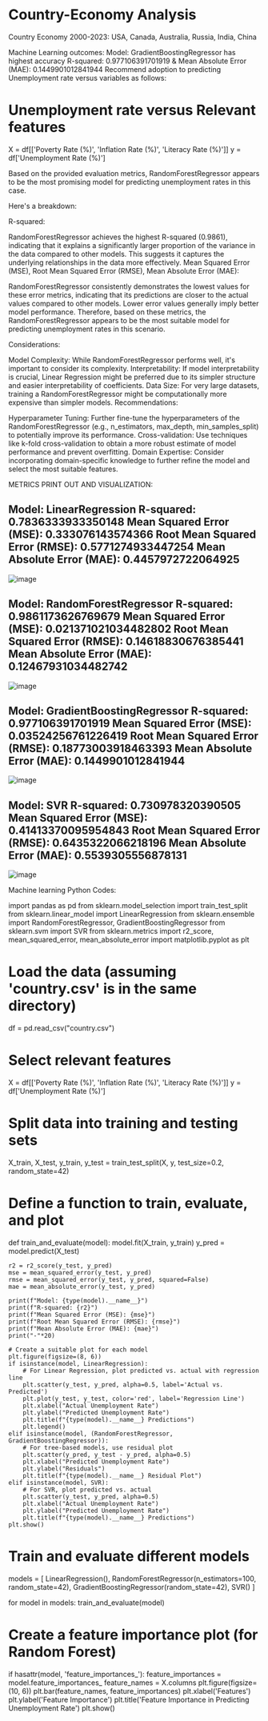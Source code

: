 # Country-Economy Analysis
Country Economy 2000-2023:  USA, Canada, Australia, Russia, India, China

Machine Learning outcomes: Model: GradientBoostingRegressor has highest accuracy R-squared: 0.977106391701919 & Mean Absolute Error (MAE): 0.1449901012841944
Recommend adoption to predicting Unemployment rate versus variables as follows:

# Unemployment rate versus Relevant features
X = df[['Poverty Rate (%)', 'Inflation Rate (%)', 'Literacy Rate (%)']]
y = df['Unemployment Rate (%)']


Based on the provided evaluation metrics, RandomForestRegressor appears to be the most promising model for predicting unemployment rates in this case.

Here's a breakdown:

R-squared:

RandomForestRegressor achieves the highest R-squared (0.9861), indicating that it explains a significantly larger proportion of the variance in the data compared to other models. This suggests it captures the underlying relationships in the data more effectively.
Mean Squared Error (MSE), Root Mean Squared Error (RMSE), Mean Absolute Error (MAE):

RandomForestRegressor consistently demonstrates the lowest values for these error metrics, indicating that its predictions are closer to the actual values compared to other models. Lower error values generally imply better model performance.
Therefore, based on these metrics, the RandomForestRegressor appears to be the most suitable model for predicting unemployment rates in this scenario.

Considerations:

Model Complexity: While RandomForestRegressor performs well, it's important to consider its complexity.
Interpretability: If model interpretability is crucial, Linear Regression might be preferred due to its simpler structure and easier interpretability of coefficients.
Data Size: For very large datasets, training a RandomForestRegressor might be computationally more expensive than simpler models.
Recommendations:

Hyperparameter Tuning: Further fine-tune the hyperparameters of the RandomForestRegressor (e.g., n_estimators, max_depth, min_samples_split) to potentially improve its performance.
Cross-validation: Use techniques like k-fold cross-validation to obtain a more robust estimate of model performance and prevent overfitting.
Domain Expertise: Consider incorporating domain-specific knowledge to further refine the model and select the most suitable features.


METRICS PRINT OUT AND VISUALIZATION:


Model: LinearRegression
R-squared: 0.7836333933350148
Mean Squared Error (MSE): 0.333076143574366
Root Mean Squared Error (RMSE): 0.5771274933447254
Mean Absolute Error (MAE): 0.4457972722064925
--------------------


![image](https://github.com/user-attachments/assets/bf7b627b-4031-44c3-afc4-0b034c11e589)



Model: RandomForestRegressor
R-squared: 0.9861173626769679
Mean Squared Error (MSE): 0.021371021034482802
Root Mean Squared Error (RMSE): 0.14618830676385441
Mean Absolute Error (MAE): 0.12467931034482742
--------------------


![image](https://github.com/user-attachments/assets/9ea6c37d-d91e-419d-b52a-faef86476ae0)



Model: GradientBoostingRegressor
R-squared: 0.977106391701919
Mean Squared Error (MSE): 0.03524256761226419
Root Mean Squared Error (RMSE): 0.18773003918463393
Mean Absolute Error (MAE): 0.1449901012841944
--------------------



![image](https://github.com/user-attachments/assets/b68154cb-838b-489c-b7d5-15a208899a1f)




Model: SVR
R-squared: 0.730978320390505
Mean Squared Error (MSE): 0.41413370095954843
Root Mean Squared Error (RMSE): 0.6435322066218196
Mean Absolute Error (MAE): 0.5539305556878131
--------------------


![image](https://github.com/user-attachments/assets/47293346-eb56-43ac-a4b8-bb15f92e63f0)





Machine learning Python Codes:


import pandas as pd
from sklearn.model_selection import train_test_split
from sklearn.linear_model import LinearRegression
from sklearn.ensemble import RandomForestRegressor, GradientBoostingRegressor
from sklearn.svm import SVR
from sklearn.metrics import r2_score, mean_squared_error, mean_absolute_error
import matplotlib.pyplot as plt

# Load the data (assuming 'country.csv' is in the same directory)
df = pd.read_csv("country.csv") 

# Select relevant features
X = df[['Poverty Rate (%)', 'Inflation Rate (%)', 'Literacy Rate (%)']]
y = df['Unemployment Rate (%)']

# Split data into training and testing sets
X_train, X_test, y_train, y_test = train_test_split(X, y, test_size=0.2, random_state=42)

# Define a function to train, evaluate, and plot 
def train_and_evaluate(model):
    model.fit(X_train, y_train)
    y_pred = model.predict(X_test)
    
    r2 = r2_score(y_test, y_pred)
    mse = mean_squared_error(y_test, y_pred)
    rmse = mean_squared_error(y_test, y_pred, squared=False)
    mae = mean_absolute_error(y_test, y_pred)

    print(f"Model: {type(model).__name__}")
    print(f"R-squared: {r2}")
    print(f"Mean Squared Error (MSE): {mse}")
    print(f"Root Mean Squared Error (RMSE): {rmse}")
    print(f"Mean Absolute Error (MAE): {mae}")
    print("-"*20)

    # Create a suitable plot for each model
    plt.figure(figsize=(8, 6))
    if isinstance(model, LinearRegression): 
        # For Linear Regression, plot predicted vs. actual with regression line
        plt.scatter(y_test, y_pred, alpha=0.5, label='Actual vs. Predicted')
        plt.plot(y_test, y_test, color='red', label='Regression Line') 
        plt.xlabel("Actual Unemployment Rate")
        plt.ylabel("Predicted Unemployment Rate")
        plt.title(f"{type(model).__name__} Predictions")
        plt.legend()
    elif isinstance(model, (RandomForestRegressor, GradientBoostingRegressor)):
        # For tree-based models, use residual plot
        plt.scatter(y_pred, y_test - y_pred, alpha=0.5)
        plt.xlabel("Predicted Unemployment Rate")
        plt.ylabel("Residuals")
        plt.title(f"{type(model).__name__} Residual Plot")
    elif isinstance(model, SVR):
        # For SVR, plot predicted vs. actual
        plt.scatter(y_test, y_pred, alpha=0.5)
        plt.xlabel("Actual Unemployment Rate")
        plt.ylabel("Predicted Unemployment Rate")
        plt.title(f"{type(model).__name__} Predictions") 
    plt.show()

# Train and evaluate different models
models = [
    LinearRegression(),
    RandomForestRegressor(n_estimators=100, random_state=42),
    GradientBoostingRegressor(random_state=42),
    SVR()
]

for model in models:
    train_and_evaluate(model)

# Create a feature importance plot (for Random Forest)
if hasattr(model, 'feature_importances_'):
    feature_importances = model.feature_importances_
    feature_names = X.columns
    plt.figure(figsize=(10, 6))
    plt.bar(feature_names, feature_importances)
    plt.xlabel('Features')
    plt.ylabel('Feature Importance')
    plt.title('Feature Importance in Predicting Unemployment Rate')
    plt.show()
